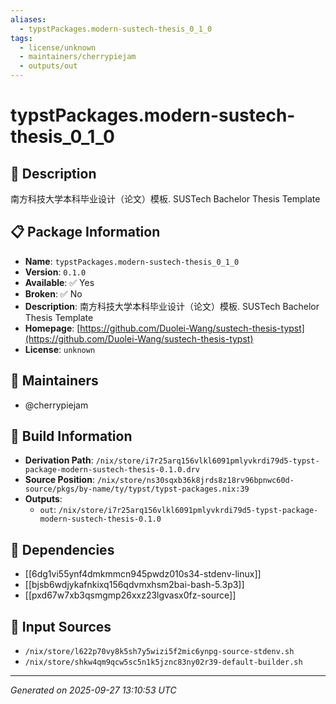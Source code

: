 ```yaml
---
aliases:
  - typstPackages.modern-sustech-thesis_0_1_0
tags:
  - license/unknown
  - maintainers/cherrypiejam
  - outputs/out
---
```


# typstPackages.modern-sustech-thesis_0_1_0

## 📝 Description

南方科技大学本科毕业设计（论文）模板. SUSTech Bachelor Thesis Template

## 📋 Package Information

- **Name**: `typstPackages.modern-sustech-thesis_0_1_0`
- **Version**: `0.1.0`
- **Available**: ✅ Yes
- **Broken**: ✅ No
- **Description**: 南方科技大学本科毕业设计（论文）模板. SUSTech Bachelor Thesis Template
- **Homepage**: [https://github.com/Duolei-Wang/sustech-thesis-typst](https://github.com/Duolei-Wang/sustech-thesis-typst)
- **License**: `unknown`
## 👥 Maintainers

- @cherrypiejam


## 🔧 Build Information

- **Derivation Path**: `/nix/store/i7r25arq156vlkl6091pmlyvkrdi79d5-typst-package-modern-sustech-thesis-0.1.0.drv`
- **Source Position**: `/nix/store/ns30sqxb36k8jrds8z18rv96bpnwc60d-source/pkgs/by-name/ty/typst/typst-packages.nix:39`
- **Outputs**:
  - `out`:  `/nix/store/i7r25arq156vlkl6091pmlyvkrdi79d5-typst-package-modern-sustech-thesis-0.1.0`

## 🔗 Dependencies

- [[6dg1vi55ynf4dmkmmcn945pwdz010s34-stdenv-linux]]
- [[bjsb6wdjykafnkixq156qdvmxhsm2bai-bash-5.3p3]]
- [[pxd67w7xb3qsmgmp26xxz23lgvasx0fz-source]]

## 📁 Input Sources

- `/nix/store/l622p70vy8k5sh7y5wizi5f2mic6ynpg-source-stdenv.sh`
- `/nix/store/shkw4qm9qcw5sc5n1k5jznc83ny02r39-default-builder.sh`

---
*Generated on 2025-09-27 13:10:53 UTC*
